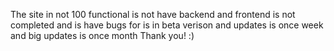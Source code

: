 The site in not 100 functional is not have backend and frontend is not completed and is have bugs for is in beta verison and updates is once week and big updates is once month Thank you! :)
